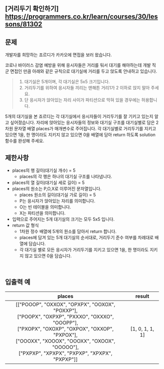 ## [거리두기 확인하기] https://programmers.co.kr/learn/courses/30/lessons/81302

## 문제

개발자를 희망하는 죠르디가 카카오에 면접을 보러 왔습니다.

코로나 바이러스 감염 예방을 위해 응시자들은 거리를 둬서 대기를 해야하는데 개발 직군 면접인 만큼
아래와 같은 규칙으로 대기실에 거리를 두고 앉도록 안내하고 있습니다.

> 1. 대기실은 5개이며, 각 대기실은 5x5 크기입니다.<br>
> 2. 거리두기를 위하여 응시자들 끼리는 맨해튼 거리1가 2 이하로 앉지 말아 주세요.<br>
> 3. 단 응시자가 앉아있는 자리 사이가 파티션으로 막혀 있을 경우에는 허용합니다.

5개의 대기실을 본 죠르디는 각 대기실에서 응시자들이 거리두기를 잘 기키고 있는지 알고 싶어졌습니다. 자리에 앉아있는 응시자들의 정보와 대기실 구조를 대기실별로 담은 2차원 문자열 배열 places가 매개변수로 주어집니다. 각 대기실별로 거리두기를 지키고 있으면 1을, 한 명이라도 지키지 않고 있으면 0을 배열에 담아 return 하도록 solution 함수를 완성해 주세요.

## 제한사항
* places의 행 길이(대기실 개수) = 5
  * places의 각 행은 하나의 대기실 구조를 나타냅니다.
* places의 열 길이(대기실 세로 길이) = 5
* places의 원소는 P,O,X로 이루어진 문자열입니다.
  * places 원소의 길이(대기실 가로 길이) = 5
  * P는 응시자가 앉아있는 자리를 의미합니다.
  * O는 빈 테이블을 의미합니다.
  * X는 파티션을 의미합니다.
* 입력으로 주어지는 5개 대기실의 크기는 모두 5x5 입니다.
* return 값 형식
  * 1차원 정수 배열에 5개의 원소를 담아서 return 합니다.
  * places에 담겨 있는 5개 대기실의 순서대로, 거리두기 준수 여부를 차례대로 배열에 담습니다.
  * 각 대기실 별로 모든 응시자가 거리두기를 지키고 있으면 1을, 한 명이라도 지키지 않고 있으면 0을 담습니다.
<br>

## 입출력 예

| places |	result |
|:---:|:---:|
|[["POOOP", "OXXOX", "OPXPX", "OOXOX", "POXXP"], <br>["POOPX", "OXPXP", "PXXXO", "OXXXO", "OOOPP"],<br> ["PXOPX", "OXOXP", "OXPOX", "OXXOP", "PXPOX"],<br> ["OOOXX", "XOOOX", "OOOXX", "OXOOX", "OOOOO"], <br>["PXPXP", "XPXPX", "PXPXP", "XPXPX", "PXPXP"]] | [1, 0, 1, 1, 1] |
